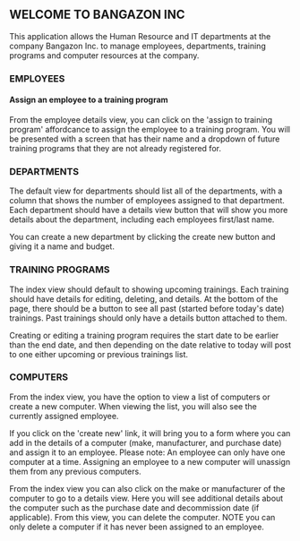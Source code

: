 ## WELCOME TO BANGAZON INC

This application allows the Human Resource and IT departments at the company Bangazon Inc. to manage employees, departments, training programs and computer resources at the company.

### EMPLOYEES

#### Assign an employee to a training program
From the employee details view, you can click on the 'assign to training program' affordcance to assign the employee to a training program.  You will be presented with a screen that has their name and a dropdown of future training programs that they are not already registered for.

### DEPARTMENTS
The default view for departments should list all of the departments, with a column that shows the number of employees assigned to that department. Each department should have a details view button that will show you more details about the department, including each employees first/last name.

You can create a new department by clicking the create new button and giving it a name and budget.

### TRAINING PROGRAMS
The index view should default to showing upcoming trainings. Each training should have details for editing, deleting, and details. At the bottom of the page, there should be a button to see all past (started before today's date) trainings.
Past trainings should only have a details button attached to them.

Creating or editing a training program requires the start date to be earlier than the end date, and then depending on the date relative to today will post to one either upcoming or previous trainings list.

### COMPUTERS
From the index view, you have the option to view a list of computers or create a new computer.  When viewing the list, you will also see the currently assigned employee.

If you click on the 'create new' link, it will bring you to a form where you can add in the details of a computer (make, manufacturer, and purchase date) and assign it to an employee.  Please note: An employee can only have one computer at a time.  Assigning an employee to a new computer will unassign them from any previous computers.

From the index view you can also click on the make or manufacturer of the computer to go to a details view.  Here you will see additional details about the computer such as the purchase date and decommission date (if applicable).  From this view, you can delete the computer.  NOTE you can only delete a computer if it has never been assigned to an employee.
